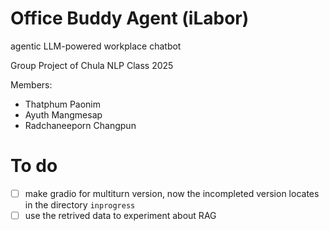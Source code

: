 # Office Buddy Agent (iLabor)

agentic LLM-powered workplace chatbot

Group Project of Chula NLP Class 2025

Members:
- Thatphum Paonim
- Ayuth Mangmesap
- Radchaneeporn Changpun


# To do

- [ ] make gradio for multiturn version, now the incompleted version locates in the directory `inprogress`
- [ ] use the retrived data to experiment about RAG